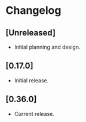 # Changelog

## [Unreleased]

- Initial planning and design.

## [0.17.0]

- Initial release.

## [0.36.0]

- Current release.

